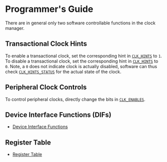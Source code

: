 # Programmer's Guide

There are in general only two software controllable functions in the clock manager.


## Transactional Clock Hints

To enable a transactional clock, set the corresponding hint in [`CLK_HINTS`](../../../top_earlgrey/ip/clkmgr/data/autogen/clkmgr.hjson#clk_hints) to `1`.
To disable a transactional clock, set the corresponding hint in [`CLK_HINTS`](../../../top_earlgrey/ip/clkmgr/data/autogen/clkmgr.hjson#clk_hints) to `0`.
Note, a `0` does not indicate clock is actually disabled, software can thus check [`CLK_HINTS_STATUS`](../../../top_earlgrey/ip/clkmgr/data/autogen/clkmgr.hjson#clk_hints_status) for the actual state of the clock.

## Peripheral Clock Controls
To control peripheral clocks, directly change the bits in [`CLK_ENABLES`](../../../top_earlgrey/ip/clkmgr/data/autogen/clkmgr.hjson#clk_enables).

## Device Interface Functions (DIFs)

- [Device Interface Functions](../../../../sw/ip/clkmgr/dif/dif_clkmgr.h)

## Register Table

* [Register Table](../../../top_earlgrey/ip/clkmgr/data/autogen/clkmgr.hjson#registers)

